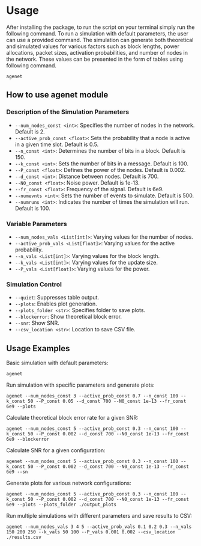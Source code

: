 # Usage
After installing the package, to run the script on your terminal simply run the following command.
To run a simulation with default parameters, the user can use a provided command. The simulation can generate both theoretical and simulated values for various factors such as block lengths, power allocations, packet sizes, activation probabilities, and number of nodes in the network. These values can be presented in the form of tables using following command.
```
agenet
```



## How to use agenet module
### Description of the Simulation Parameters

- `--num_nodes_const <int>`: Specifies the number of nodes in the network. Default is 2.
- `--active_prob_const <float>`: Sets the probability that a node is active in a given time slot. Default is 0.5.
- `--n_const <int>`: Determines the number of bits in a block. Default is 150.
- `--k_const <int>`: Sets the number of bits in a message. Default is 100.
- `--P_const <float>`: Defines the power of the nodes. Default is 0.002.
- `--d_const <int>`: Distance between nodes. Default is 700.
- `--N0_const <float>`: Noise power. Default is 1e-13.
- `--fr_const <float>`: Frequency of the signal. Default is 6e9.
- `--numevnts <int>`: Sets the number of events to simulate. Default is 500.
- `--numruns <int>`: Indicates the number of times the simulation will run. Default is 100.

### Variable Parameters
- `--num_nodes_vals <List[int]>`: Varying values for the number of nodes.
- `--active_prob_vals <List[float]>`: Varying values for the active probability.
- `--n_vals <List[int]>`: Varying values for the block length.
- `--k_vals <List[int]>`: Varying values for the update size.
- `--P_vals <List[float]>`: Varying values for the power.

### Simulation Control
- `--quiet`: Suppresses table output.
- `--plots`: Enables plot generation.
- `--plots_folder <str>`: Specifies folder to save plots.
- `--blockerror`: Show theoretical block error.
- `--snr`: Show SNR.
- `--csv_location <str>`: Location to save CSV file.

## Usage Examples

Basic simulation with default parameters:
``` 
agenet 
```
Run simulation with specific parameters and generate plots:
```
agenet --num_nodes_const 3 --active_prob_const 0.7 --n_const 100 --k_const 50 --P_const 0.05 --d_const 700 --N0_const 1e-13 --fr_const 6e9 --plots
```
Calculate theoretical block error rate for a given SNR:
   
``` 
agenet --num_nodes_const 5 --active_prob_const 0.3 --n_const 100 --k_const 50 --P_const 0.002 --d_const 700 --N0_const 1e-13 --fr_const 6e9 --blockerror
```
   
Calculate SNR for a given configuration:
  
``` 
agenet --num_nodes_const 5 --active_prob_const 0.3 --n_const 100 --k_const 50 --P_const 0.002 --d_const 700 --N0_const 1e-13 --fr_const 6e9 --sn
```
Generate plots for various network configurations:
```
agenet --num_nodes_const 5 --active_prob_const 0.3 --n_const 100 --k_const 50 --P_const 0.002 --d_const 700 --N0_const 1e-13 --fr_const 6e9 --plots --plots_folder ./output_plots
```
Run multiple simulations with different parameters and save results to CSV:
   
```
agenet --num_nodes_vals 3 4 5 --active_prob_vals 0.1 0.2 0.3 --n_vals 150 200 250 --k_vals 50 100 --P_vals 0.001 0.002 --csv_location ./results.csv
```